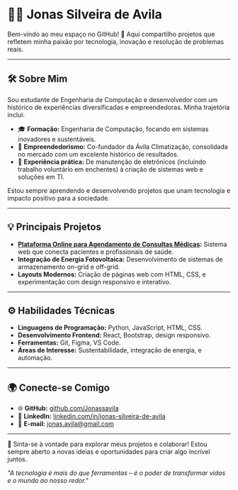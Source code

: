 # 👨‍💻 Jonas Silveira de Avila  

Bem-vindo ao meu espaço no GitHub! 🚀 Aqui compartilho projetos que refletem minha paixão por tecnologia, inovação e resolução de problemas reais.  

---

## 🛠 Sobre Mim  
Sou estudante de Engenharia de Computação e desenvolvedor com um histórico de experiências diversificadas e empreendedoras. Minha trajetória inclui:  
- 🎓 **Formação:** Engenharia de Computação, focando em sistemas inovadores e sustentáveis.  
- 💼 **Empreendedorismo:** Co-fundador da Ávila Climatização, consolidada no mercado com um excelente histórico de resultados.  
- 🌟 **Experiência prática:** De manutenção de eletrônicos (incluindo trabalho voluntário em enchentes) à criação de sistemas web e soluções em TI.  

Estou sempre aprendendo e desenvolvendo projetos que unam tecnologia e impacto positivo para a sociedade.  

---

## 💡 Principais Projetos  
- **[Plataforma Online para Agendamento de Consultas Médicas](https://github.com/Jonassavila):** Sistema web que conecta pacientes e profissionais de saúde.  
- **Integração de Energia Fotovoltaica:** Desenvolvimento de sistemas de armazenamento on-grid e off-grid.  
- **Layouts Modernos:** Criação de páginas web com HTML, CSS, e experimentação com design responsivo e interativo.  

---

## ⚙️ Habilidades Técnicas  
- **Linguagens de Programação:** Python, JavaScript, HTML, CSS.  
- **Desenvolvimento Frontend:** React, Bootstrap, design responsivo.  
- **Ferramentas:** Git, Figma, VS Code.  
- **Áreas de Interesse:** Sustentabilidade, integração de energia, e automação.  

---

## 🌍 Conecte-se Comigo  
- 🌐 **GitHub:** [github.com/Jonassavila](https://github.com/Jonassavila)  
- 💼 **LinkedIn:** [linkedin.com/in/jonas-silveira-de-avila](https://www.linkedin.com/in/jonas-silveira-de-avila)  
- 📧 **E-mail:** jonas.avila@gmail.com  

---

💬 Sinta-se à vontade para explorar meus projetos e colaborar! Estou sempre aberto a novas ideias e oportunidades para criar algo incrível juntos.  

*"A tecnologia é mais do que ferramentas – é o poder de transformar vidas e o mundo ao nosso redor."*  
